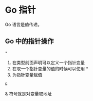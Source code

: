 # Go 指针

Go 语言是值传递。

## Go 中的指针操作

`*`

1. 在类型前面声明可以定义一个指针变量
2. 在取一个指针变量的值的时候可以使用 * 
3. 为指针变量赋值

`&`

& 符号就是对变量取地址